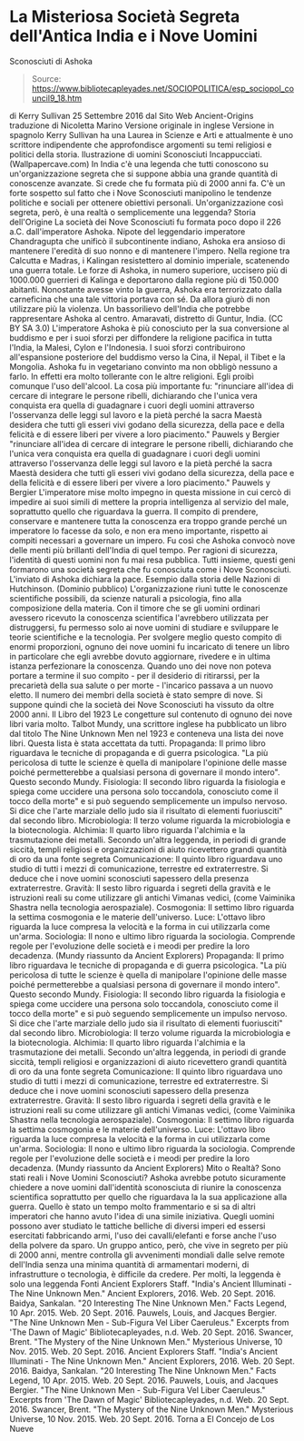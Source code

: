 # La Misteriosa Società Segreta dell'Antica India e i Nove Uomini 
Sconosciuti di Ashoka

> Source: https://www.bibliotecapleyades.net/SOCIOPOLITICA/esp_sociopol_council9_18.htm

di Kerry Sullivan
25 Settembre 2016
dal Sito Web Ancient-Origins
traduzione di Nicoletta Marino
Versione originale in inglese
Versione in spagnolo
Kerry Sullivan ha una Laurea in Scienze e Arti e attualmente è uno scrittore indipendente che approfondisce argomenti su temi religiosi e politici della storia.
Ilustrazione di uomini Sconosciuti Incappucciati.
(Wallpapercave.com)
In India c'è una legenda che tutti conoscono su un'organizzazione segreta che si suppone abbia una grande quantità di conoscenze avanzate.
Si crede che fu formata più di 2000 anni fa. C'è un forte sospetto sul fatto che i Nove Sconosciuti manipolino le tendenze politiche e sociali per ottenere obiettivi personali.
Un'organizzazione così segreta, però, è una realtà o semplicemente una leggenda?
Storia dell'Origine
La società dei Nove Sconosciuti fu formata poco dopo il 226 a.C. dall'imperatore Ashoka.
Nipote del leggendario imperatore Chandragupta che unificò il subcontinente indiano, Ashoka era ansioso di mantenere l'eredità di suo nonno e di mantenere l'impero.
Nella regione tra Calcutta e Madras, i Kalingan resistettero al dominio imperiale, scatenendo una guerra totale. Le forze di Ashoka, in numero superiore, uccisero più di 1000.000 guerrieri di Kalinga e deportarono dalla regione più di 150.000 abitanti.
Nonostante avesse vinto la guerra, Ashoka era terrorizzato dalla carneficina che una tale vittoria portava con sé.
Da allora giurò di non utilizzare più la violenza.
Un bassorilievo dell'India che potrebbe rappresentare
Ashoka al centro.
Amaravati, distretto di Guntur, India.
(CC BY SA 3.0)
L'imperatore Ashoka è più conosciuto per la sua conversione al buddismo e per i suoi sforzi per diffondere la religione pacifica in tutta l'India, la Malesi, Cylon e l'Indonesia.
I suoi sforzi contribuirono all'espansione posteriore del buddismo verso la Cina, il Nepal, il Tibet e la Mongolia. Ashoka fu in vegetariano convinto ma non obbligò nessuno a farlo. In effetti era molto tollerante con le altre religioni.
Egli proibì comunque l'uso dell'alcool.
La cosa più importante fu:
"rinunciare all'idea di cercare di integrare le persone ribelli, dichiarando che l'unica vera conquista era quella di guadagnare i cuori degli uomini attraverso l'osservanza delle leggi sul lavoro e la pietà perché la sacra Maestà desidera che tutti gli esseri vivi godano della sicurezza, della pace e della felicità e di essere liberi per vivere a loro piacimento." Pauwels y Bergier
"rinunciare all'idea di cercare di integrare le persone ribelli, dichiarando che l'unica vera conquista era quella di guadagnare i cuori degli uomini attraverso l'osservanza delle leggi sul lavoro e la pietà perché la sacra Maestà desidera che tutti gli esseri vivi godano della sicurezza, della pace e della felicità e di essere liberi per vivere a loro piacimento."
Pauwels y Bergier
L'imperatore mise molto impegno in questa missione in cui cercò di impedire ai suoi simili di mettere la propria intelligenza al servizio del male, soprattutto quello che riguardava la guerra.
Il compito di prendere, conservare e mantenere tutta la conoscenza era troppo grande perché un imperatore lo facesse da solo, e non era meno importante, rispetto ai compiti necessari a governare un impero.
Fu così che Ashoka convocò nove delle menti più brillanti dell'India di quel tempo. Per ragioni di sicurezza, l'identità di questi uomini non fu mai resa pubblica.
Tutti insieme, questi geni formarono una società segreta che fu conosciuta come i Nove Sconosciuti.
L'inviato di Ashoka dichiara la pace.
Esempio dalla storia delle Nazioni di Hutchinson.
(Dominio pubblico)
L'organizzazione riunì tutte le conoscenze scientifiche possibili, da scienze naturali a psicologia, fino alla composizione della materia.
Con il timore che se gli uomini ordinari avessero ricevuto la conoscenza scientifica l'avrebbero utilizzata per distruggersi, fu permesso solo ai nove uomini di studiare e sviluppare le teorie scientifiche e la tecnologia.
Per svolgere meglio questo compito di enormi proporzioni, ognuno dei nove uomini fu incaricato di tenere un libro in particolare che egli avrebbe dovuto aggiornare, rivedere e in ultima istanza perfezionare la conoscenza.
Quando uno dei nove non poteva portare a termine il suo compito - per il desiderio di ritirarssi, per la precarietà della sua salute o per morte - l'incarico passava a un nuovo eletto.
Il numero dei membri della società è stato sempre di nove.
Si suppone quindi che la società dei Nove Sconosciuti ha vissuto da oltre 2000 anni.
Il Libro del 1923
Le congetture sul contenuto di ognuno dei nove libri varia molto.
Talbot Mundy, una scrittore inglese ha pubblicato un libro dal titolo The Nine Unknown Men nel 1923 e conteneva una lista dei nove libri.
Questa lista è stata accettata da tutti.
Propaganda: Il primo libro riguardava le tecniche di propaganda e di guerra psicologica. "La più pericolosa di tutte le scienze è quella di manipolare l'opinione delle masse poiché permetterebbe a qualsiasi persona di governare il mondo intero". Questo secondo Mundy. Fisiologia: Il secondo libro riguarda la fisiologia e spiega come uccidere una persona solo toccandola, conosciuto come il tocco della morte" e si può seguendo semplicemente un impulso nervoso. Si dice che l'arte marziale dello judo sia il risultato di elementi fuoriusciti" dal secondo libro. Microbiologia: Il terzo volume riguarda la microbiologia e la biotecnologia. Alchimia: Il quarto libro riguarda l'alchimia e la trasmutazione dei metalli. Secondo un'altra leggenda, in periodi di grande siccità, templi religiosi e organizzazioni di aiuto ricevettero grandi quantità di oro da una fonte segreta Comunicazione: Il quinto libro riguardava uno studio di tutti i mezzi di comunicazione, terrestre ed extraterrestre. Si deduce che i nove uomini sconosciuti sapessero della presenza extraterrestre. Gravità: Il sesto libro riguarda i segreti della gravità e le istruzioni reali su come utilizzare gli antichi Vimanas vedici, (come Vaiminika Shastra nella tecnologia aerospaziale). Cosmogonia: Il settimo libro riguarda la settima cosmogonia e le materie dell'universo. Luce: L'ottavo libro riguarda la luce compresa la velocità e la forma in cui utilizzarla come un'arma. Sociologia: Il nono e ultimo libro riguarda la sociologia. Comprende regole per l'evoluzione delle società e i meodi per predire la loro decadenza. (Mundy riassunto da Ancient Explorers)
Propaganda: Il primo libro riguardava le tecniche di propaganda e di guerra psicologica. "La più pericolosa di tutte le scienze è quella di manipolare l'opinione delle masse poiché permetterebbe a qualsiasi persona di governare il mondo intero". Questo secondo Mundy.
Fisiologia: Il secondo libro riguarda la fisiologia e spiega come uccidere una persona solo toccandola, conosciuto come il tocco della morte" e si può seguendo semplicemente un impulso nervoso. Si dice che l'arte marziale dello judo sia il risultato di elementi fuoriusciti" dal secondo libro.
Microbiologia: Il terzo volume riguarda la microbiologia e la biotecnologia.
Alchimia: Il quarto libro riguarda l'alchimia e la trasmutazione dei metalli. Secondo un'altra leggenda, in periodi di grande siccità, templi religiosi e organizzazioni di aiuto ricevettero grandi quantità di oro da una fonte segreta
Comunicazione: Il quinto libro riguardava uno studio di tutti i mezzi di comunicazione, terrestre ed extraterrestre. Si deduce che i nove uomini sconosciuti sapessero della presenza extraterrestre.
Gravità: Il sesto libro riguarda i segreti della gravità e le istruzioni reali su come utilizzare gli antichi Vimanas vedici, (come Vaiminika Shastra nella tecnologia aerospaziale).
Cosmogonia: Il settimo libro riguarda la settima cosmogonia e le materie dell'universo.
Luce: L'ottavo libro riguarda la luce compresa la velocità e la forma in cui utilizzarla come un'arma.
Sociologia: Il nono e ultimo libro riguarda la sociologia. Comprende regole per l'evoluzione delle società e i meodi per predire la loro decadenza.
(Mundy riassunto da Ancient Explorers)
Mito o Realtà?
Sono stati reali i Nove Uomini Sconosciuti?
Ashoka avrebbe potuto sicuramente chiedere a nove uomini dall'identità sconosciuta di riunire la conoscenza scientifica soprattutto per quello che riguardava la la sua applicazione alla guerra. Quello è stato un tempo molto frammentario e si sa di altri imperatori che hanno avuto l'idea di una simile iniziativa.
Quegli uomini possono aver studiato le tattiche belliche di diversi imperi ed essersi esercitati fabbricando armi, l'uso dei cavalli/elefanti e forse anche l'uso della polvere da sparo.
Un gruppo antico, però, che vive in segreto per più di 2000 anni, mentre controlla gli avvenimenti mondiali dalle selve remote dell'India senza una minima quantità di armamentari moderni, di infrastrutture o tecnologia, è difficile da credere.
Per molti, la leggenda è solo una leggenda
Fonti
Ancient Explorers Staff. "India's Ancient Illuminati - The Nine Unknown Men." Ancient Explorers, 2016. Web. 20 Sept. 2016. Baidya, Sankalan. "20 Interesting The Nine Unknown Men." Facts Legend, 10 Apr. 2015. Web. 20 Sept. 2016. Pauwels, Louis, and Jacques Bergier. "The Nine Unknown Men - Sub-Figura Vel Liber Caeruleus." Excerpts from 'The Dawn of Magic' Bibliotecapleyades, n.d. Web. 20 Sept. 2016. Swancer, Brent. "The Mystery of the Nine Unknown Men." Mysterious Universe, 10 Nov. 2015. Web. 20 Sept. 2016.
Ancient Explorers Staff. "India's Ancient Illuminati - The Nine Unknown Men." Ancient Explorers, 2016. Web. 20 Sept. 2016.
Baidya, Sankalan. "20 Interesting The Nine Unknown Men." Facts Legend, 10 Apr. 2015. Web. 20 Sept. 2016.
Pauwels, Louis, and Jacques Bergier. "The Nine Unknown Men - Sub-Figura Vel Liber Caeruleus." Excerpts from 'The Dawn of Magic' Bibliotecapleyades, n.d. Web. 20 Sept. 2016.
Swancer, Brent. "The Mystery of the Nine Unknown Men." Mysterious Universe, 10 Nov. 2015. Web. 20 Sept. 2016.
Torna a El Concejo de Los Nueve
